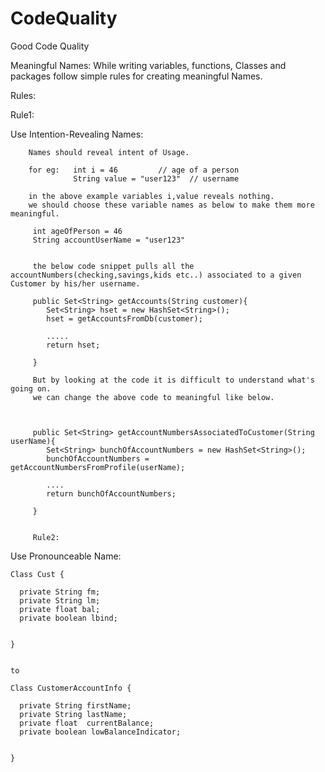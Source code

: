 # CodeQuality

Good Code Quality



 Meaningful Names:
	While writing variables, functions, Classes and packages follow simple rules for creating meaningful Names.
	
 Rules:	
	
Rule1:

Use Intention-Revealing Names:
	
		Names should reveal intent of Usage. 
		
		for eg:   int i = 46         // age of a person
				  String value = "user123"  // username
				  
	    in the above example variables i,value reveals nothing. 
        we should choose these variable names as below to make them more meaningful.
		
		 int ageOfPerson = 46         
		 String accountUserName = "user123"  
		 
		 
		 the below code snippet pulls all the accountNumbers(checking,savings,kids etc..) associated to a given Customer by his/her username. 
		 
		 public Set<String> getAccounts(String customer){		 
		    Set<String> hset = new HashSet<String>();
			hset = getAccountsFromDb(customer);
			
			.....
		    return hset;
		 
		 }
		 
		 But by looking at the code it is difficult to understand what's going on.
		 we can change the above code to meaningful like below.
		 
		 
		 
		 public Set<String> getAccountNumbersAssociatedToCustomer(String userName){		 
		    Set<String> bunchOfAccountNumbers = new HashSet<String>();
			bunchOfAccountNumbers = getAccountNumbersFromProfile(userName);
		    
			....
			return bunchOfAccountNumbers;
		 
		 }
		 
		 
		 Rule2:

Use Pronounceable Name:

	Class Cust {
	  
	  private String fm;
	  private String lm;
	  private float bal;
	  private boolean lbind;

	
	} 
	
	
	to 
	
	Class CustomerAccountInfo {
	  
	  private String firstName;
	  private String lastName;
	  private float  currentBalance;
	  private boolean lowBalanceIndicator;

	
	} 
		 
		 
		 
		 
		 
		 
		 
		 
		 
		 
		 
		 
		 
